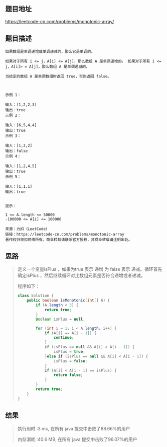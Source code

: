
## 题目地址
 https://leetcode-cn.com/problems/monotonic-array/ 

## 题目描述
```
如果数组是单调递增或单调递减的，那么它是单调的。

如果对于所有 i <= j，A[i] <= A[j]，那么数组 A 是单调递增的。 如果对于所有 i <= j，A[i]> = A[j]，那么数组 A 是单调递减的。

当给定的数组 A 是单调数组时返回 true，否则返回 false。

 

示例 1：

输入：[1,2,2,3]
输出：true
示例 2：

输入：[6,5,4,4]
输出：true
示例 3：

输入：[1,3,2]
输出：false
示例 4：

输入：[1,2,4,5]
输出：true
示例 5：

输入：[1,1,1]
输出：true
 

提示：

1 <= A.length <= 50000
-100000 <= A[i] <= 100000

来源：力扣（LeetCode）
链接：https://leetcode-cn.com/problems/monotonic-array
著作权归领扣网络所有。商业转载请联系官方授权，非商业转载请注明出处。
```

## 思路

>   定义一个变量isPlus ，如果为true 表示 递增  为 false 表示 递减。循环首先确定isPlus ，然后继续循环对比数组元素是否符合递增或者递减。
>
>   程序如下：
>
>   ```java
>   class Solution {
>       public boolean isMonotonic(int[] A) {
>           if (A.length < 3) {
>               return true;
>           }
>           Boolean isPlus = null;
>   
>           for (int i = 1; i < A.length; i++) {
>               if (A[i] == A[i - 1]) {
>                   continue;
>               }
>               if (isPlus == null && A[i] > A[i - 1]) {
>                   isPlus = true;
>               }else if (isPlus == null && A[i] < A[i - 1]) {
>                   isPlus = false;
>               }
>               if (A[i] < A[i - 1] == isPlus) {
>                   return false;
>               }
>           }
>           return true;
>       }
>   }
>   ```
>
>   

## 结果

> 执行用时 :3 ms, 在所有 java 提交中击败了88.66%的用户
>
> 内存消耗 :40.6 MB, 在所有 java 提交中击败了96.07%的用户
